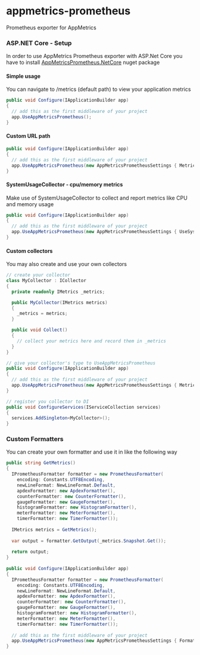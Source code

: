 # appmetrics-prometheus
Prometheus exporter for AppMetrics

### ASP.NET Core - Setup

In order to use AppMetrics Prometheus exporter with ASP.Net Core you have to install <a href="https://www.nuget.org/packages/AppMetricsPrometheus.NetCore/" target="_blank">AppMetricsPrometheus.NetCore</a> nuget package

#### Simple usage
You can navigate to /metrics (default path) to view your application metrics
```csharp
public void Configure(IApplicationBuilder app)
{
  // add this as the first middleware of your project
  app.UseAppMetricsPrometheus();
}
```
#### Custom URL path
```csharp
public void Configure(IApplicationBuilder app)
{
  // add this as the first middleware of your project
  app.UseAppMetricsPrometheus(new AppMetricsPrometheusSettings { MetricsPath = "/my-metrics-path" });
}
```
#### SystemUsageCollector - cpu/memory metrics
Make use of SystemUsageCollector to collect and report metrics like CPU and memory usage
```csharp
public void Configure(IApplicationBuilder app)
{
  // add this as the first middleware of your project
  app.UseAppMetricsPrometheus(new AppMetricsPrometheusSettings { UseSystemUsageCollector = true });
}
```
#### Custom collectors
You may also create and use your own collectors
```csharp
// create your collector
class MyCollector : ICollector
{
  private readonly IMetrics _metrics;

  public MyCollector(IMetrics metrics)
  {
    _metrics = metrics;
  }

  public void Collect()
  {
    // collect your metrics here and record them in _metrics
  }
}

// give your collector's type to UseAppMetricsPrometheus
public void Configure(IApplicationBuilder app)
{
  // add this as the first middleware of your project
  app.UseAppMetricsPrometheus(new AppMetricsPrometheusSettings { MetricCollectorTypes = new[] { typeof(MyCollector) } });
}

// register you collector to DI
public void ConfigureServices(IServiceCollection services)
{
  services.AddSingleton<MyCollector>();
}
```

### Custom Formatters
You can create your own formatter and use it in like the following way
```csharp
public string GetMetrics()
{
  IPrometheusFormatter formatter = new PrometheusFormatter(
    encoding: Constants.UTF8Encoding,
    newLineFormat: NewLineFormat.Default,
    apdexFormatter: new ApdexFormatter(),
    counterFormatter: new CounterFormatter(),
    gaugeFormatter: new GaugeFormatter(),
    histogramFormatter: new HistogramFormatter(),
    meterFormatter: new MeterFormatter(),
    timerFormatter: new TimerFormatter());
        
  IMetrics metrics = GetMetrics();
   
  var output = formatter.GetOutput(_metrics.Snapshot.Get());
  
  return output;
} 
  
public void Configure(IApplicationBuilder app)
{
  IPrometheusFormatter formatter = new PrometheusFormatter(
    encoding: Constants.UTF8Encoding,
    newLineFormat: NewLineFormat.Default,
    apdexFormatter: new ApdexFormatter(),
    counterFormatter: new CounterFormatter(),
    gaugeFormatter: new GaugeFormatter(),
    histogramFormatter: new HistogramFormatter(),
    meterFormatter: new MeterFormatter(),
    timerFormatter: new TimerFormatter());
    
  // add this as the first middleware of your project
  app.UseAppMetricsPrometheus(new AppMetricsPrometheusSettings { Formatter = formatter });
} 
```
